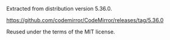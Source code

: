 Extracted from distribution version 5.36.0.

https://github.com/codemirror/CodeMirror/releases/tag/5.36.0

Reused under the terms of the MIT license.
